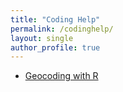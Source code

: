 ```yaml
---
title: "Coding Help"
permalink: /codinghelp/
layout: single
author_profile: true
---
```

- [Geocoding with R](https://www.jessesadler.com/post/geocoding-with-r/)
